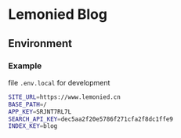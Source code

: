 # Lemonied Blog

## Environment

### Example
file `.env.local` for development
```bash
SITE_URL=https://www.lemonied.cn
BASE_PATH=/
APP_KEY=SRJNT7RL7L
SEARCH_API_KEY=dec5aa2f20e5786f271cfa2f8dc1ffe9
INDEX_KEY=blog
```
